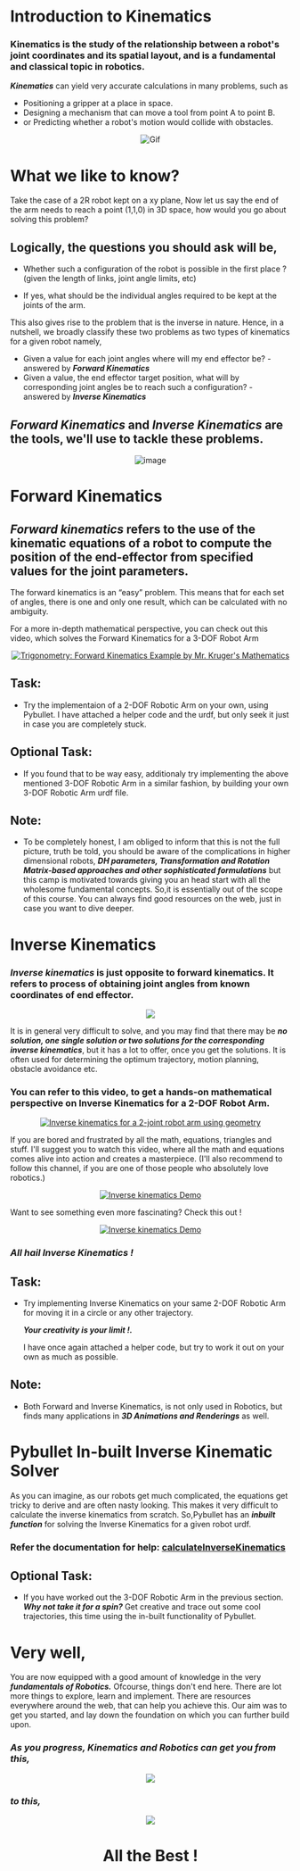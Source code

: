 # Introduction to Kinematics

### Kinematics is the study of the relationship between a robot's joint coordinates and its spatial layout, and is a fundamental and classical topic in robotics. 

***Kinematics*** can yield very accurate calculations in many problems, such as 
* Positioning a gripper at a place in space. 
* Designing a mechanism that can move a tool from point A to point B. 
* or Predicting whether a robot's motion would collide with obstacles.
<div align = "center">
  
  ![Gif](https://d2t1xqejof9utc.cloudfront.net/screenshots/pics/ecb2e695cc6aaa8f1de0fcc5030a6ae6/large.gif)
  
</div>  

# What we like to know?

Take the case of a 2R robot kept on a xy plane, Now let us say the end of the arm needs to reach a point (1,1,0) in 3D space, how would you go about solving this problem?

## Logically, the questions you should ask will be,

* Whether such a configuration of the robot is possible in the first place ?(given the length of links, joint angle limits, etc)

* If yes, what should be the individual angles required to be kept at the joints of the arm.

This also gives rise to the problem that is the inverse in nature. Hence, in a nutshell, we broadly classify these two problems as two types of kinematics for a given robot namely,

* Given a value for each joint angles where will my end effector be? - answered by ***Forward Kinematics***
* Given a value, the end effector target position, what will by corresponding joint angles be to reach such a configuration? - answered by ***Inverse Kinematics***
  
## *Forward Kinematics* and *Inverse Kinematics* are the tools, we'll use to tackle these problems.
<div align = "center">
  
  ![image](https://www.mathworks.com/discovery/inverse-kinematics/_jcr_content/mainParsys/image.adapt.full.medium.jpg/1623833848387.jpg)
  
</div>  

# Forward Kinematics

## ***Forward kinematics*** refers to the use of the kinematic equations of a robot to compute the position of the end-effector from specified values for the joint parameters.

The forward kinematics is an “easy” problem. This means that for each set of angles, there is one and only one result, which can be calculated with no ambiguity.

For a more in-depth mathematical perspective, you can check out this video, which solves the Forward Kinematics for a 3-DOF Robot Arm

<div align = "center">

  [![Trigonometry: Forward Kinematics Example by Mr. Kruger's Mathematics](https://img.youtube.com/vi/NRgNDlVtmz0/0.jpg)](https://www.youtube.com/watch?v=NRgNDlVtmz0)

</div>

## Task:

* Try the implementaion of a 2-DOF Robotic Arm on your own, using Pybullet. I have attached a helper code and the urdf, but only seek it just in case you are completely stuck.

## Optional Task:

* If you found that to be way easy, additionaly try implementing the above mentioned 3-DOF Robotic Arm in a similar fashion, by building your own 3-DOF Robotic Arm urdf file.

## Note:

* To be completely honest, I am obliged to inform that this is not the full picture, truth be told, you should be aware of the complications in higher dimensional robots, ***DH parameters, Transformation and Rotation Matrix-based approaches and other sophisticated formulations*** but this camp is motivated towards giving you an head start with all the wholesome fundamental concepts. So,it is essentially out of the scope of this course. You can always find good resources on the web, just in case you want to dive deeper.

# Inverse Kinematics

### ***Inverse kinematics*** is just opposite to forward kinematics. It refers to process of obtaining joint angles from known coordinates of end effector. 
<div align = "center">
  
  ![](https://gblobscdn.gitbook.com/assets%2F-M94B98WGo5doV6qgu8i%2F-MA1hvnJK_Pp1iSD8owY%2F-MA1xMW9CHZ1IkV1D99S%2FFK.gif?alt=media&token=97ffffa9-4b77-4e1e-9f2b-c1307b5cf78a)

</div>

It is in general very difficult to solve, and you may find that there may be ***no solution, one single solution or two solutions for the corresponding inverse kinematics***, but it has a lot to offer, once you get the solutions. It is often used for determining the optimum trajectory, motion planning, obstacle avoidance etc.

### You can refer to this video, to get a hands-on mathematical perspective on Inverse Kinematics for a 2-DOF Robot Arm.
<div align = "center">
  
   [![Inverse kinematics for a 2-joint robot arm using geometry](https://img.youtube.com/vi/IKOGwoJ2HLk/0.jpg)](https://www.youtube.com/watch?v=IKOGwoJ2HLk)

</div>
If you are bored and frustrated by all the math, equations, triangles and stuff. I'll suggest you to watch this video, where all the math and equations comes alive into action and creates a masterpiece. (I'll also recommend to follow this channel, if you are one of those people who absolutely love robotics.)

<div align = "center">
  
  [![Inverse kinematics Demo](https://img.youtube.com/vi/IN8tjTk8ExI/0.jpg)](https://www.youtube.com/watch?v=IN8tjTk8ExI)

</div>
Want to see something even more fascinating? Check this out !
<div align = "center">

  [![Inverse kinematics Demo](https://img.youtube.com/vi/lv6op2HHIuM/0.jpg)](https://www.youtube.com/watch?v=lv6op2HHIuM)

</div>

### ***All hail Inverse Kinematics !***

## Task:

* Try implementing Inverse Kinematics on your same 2-DOF Robotic Arm for moving it in a circle or any other trajectory. 
  
  ***Your creativity is your limit !.***
  
  I have once again attached a helper code, but try to work it out on your own as much as possible.

## Note:

* Both Forward and Inverse Kinematics, is not only used in Robotics, but finds many applications in ***3D Animations and Renderings*** as well.

# Pybullet In-built Inverse Kinematic Solver

As you can imagine, as our robots get much complicated, the equations get tricky to derive and are often nasty looking. This makes it very difficult to calculate the inverse kinematics from scratch. So,Pybullet has an ***inbuilt function*** for solving the Inverse Kinematics for a given robot urdf.

### Refer the documentation for help: [calculateInverseKinematics](https://docs.google.com/document/d/10sXEhzFRSnvFcl3XxNGhnD4N2SedqwdAvK3dsihxVUA/preview#heading=h.9i02ojf4k3ve)

## Optional Task:

* If you have worked out the 3-DOF Robotic Arm in the previous section. ***Why not take it for a spin?*** Get creative and trace out some cool trajectories, this time using the in-built functionality of Pybullet.

# Very well,

You are now equipped with a good amount of knowledge in the very ***fundamentals of Robotics.*** Ofcourse, things don't end here. There are lot more things to explore, learn and implement. There are resources everywhere around the web, that can help you achieve this. Our aim was to get you started, and lay down the foundation on which you can further build upon. 


### ***As you progress, Kinematics and Robotics can get you from this,***
<div align="center">

  ![](https://s3.amazonaws.com/cgcookie-rails/wp-uploads/2017/05/exercise_07_robot-arm.gif)  
</div>
  
### ***to this,*** 

<div align="center">

  ![](https://hips.hearstapps.com/hmg-prod.s3.amazonaws.com/images/sep-24-2019-11-37-27-1569339480.gif)

# All the Best !







